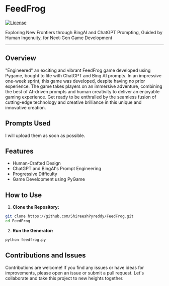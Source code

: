 # FeedFrog

[![License](https://img.shields.io/badge/License-MIT-blue.svg)](https://opensource.org/licenses/MIT)

Exploring New Frontiers through BingAI and ChatGPT Prompting, Guided by Human Ingenuity, for Next-Gen Game Development

---

## Overview

"Engineered" an exciting and vibrant FeedFrog game developed using Pygame, bought to life with ChatGPT and Bing AI prompts. In an impressive one-week sprint, this game was developed, despite having no prior experience. The game takes players on an immersive adventure, combining the best of AI-driven prompts and human creativity to deliver an enjoyable gaming experience. Get ready to be enthralled by the seamless fusion of cutting-edge technology and creative brilliance in this unique and innovative creation.

## Prompts Used

I will upload them as soon as possible.


## Features
- Human-Crafted Design
- ChatGPT and BingAI's Prompt Engineering
- Progressive Difficulty
- Game Development using PyGame
 

## How to Use

1. **Clone the Repository:**
```bash
git clone https://github.com/ShireeshPyreddy/FeedFrog.git
cd FeedFrog
```
2. **Run the Generator:**
```bash
python feedfrog.py
```

## Contributions and Issues

Contributions are welcome! If you find any issues or have ideas for improvements, please open an issue or submit a pull request. Let's collaborate and take this project to new heights together.

